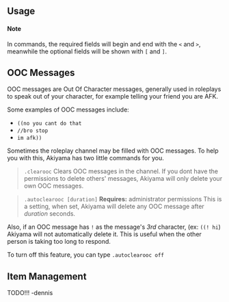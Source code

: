 Usage
-----

#### Note

In commands, the required fields will begin and end
with the `<` and `>`, meanwhile the optional fields
will be shown with `[` and `]`.


## OOC Messages

OOC messages are Out Of Character messages, generally
used in roleplays to speak out of your character,
for example telling your friend you are AFK.

Some examples of OOC messages include:
- `((no you cant do that`
- `//bro stop`
- `im afk))`

Sometimes the roleplay channel may be filled with
OOC messages. To help you with this, 
Akiyama has two little commands for you.

> `.clearooc`
Clears OOC messages in the channel. If you dont have
the permissions to delete others' messages, Akiyama
will only delete your own OOC messages.

> `.autoclearooc [duration]`
**Requires:** administrator permissions
This is a setting, when set, Akiyama will delete any OOC message
after *duration* seconds.

Also, if an OOC message has `!` as the message's *3rd* character,
(ex: `((! hi`) Akiyama will not automatically delete it.
This is useful when the other person is taking too long to respond.

To turn off this feature, you can type `.autoclearooc off`

## Item Management


TODO!!! -dennis


